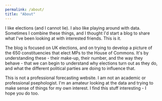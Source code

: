 ```yaml
---
permalink: /about/
title: "About"
---
```


I like elections (and I cannot lie). I also like playing around with data. Sometimes I combine these things, and I thought I'd start a blog to share what I've been looking at with interested friends. This is it.

The blog is focused on UK elections, and on trying to develop a picture of the 650 constituencies that elect MPs to the House of Commons. It's by understanding these - their make-up, their number, and the way they behave - that we can begin to understand why elections turn out as they do, and what the different political parties are doing to influence that.

This is not a professional forecasting website. I am not an academic or professional psephologist. I'm an amateur looking at the data and trying to make sense of things for my own interest. I find this stuff interesting - I hope you do too.

